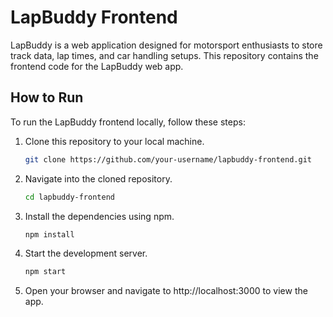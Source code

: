 # LapBuddy Frontend

LapBuddy is a web application designed for motorsport enthusiasts to store track data, lap times, and car handling setups. This repository contains the frontend code for the LapBuddy web app.

## How to Run

To run the LapBuddy frontend locally, follow these steps:

1. Clone this repository to your local machine.
   ```bash
   git clone https://github.com/your-username/lapbuddy-frontend.git

2. Navigate into the cloned repository.
    ```bash
   cd lapbuddy-frontend

3. Install the dependencies using npm.
   ```bash
   npm install

4. Start the development server.
   ```bash
   npm start

5. Open your browser and navigate to http://localhost:3000 to view the app.

   
